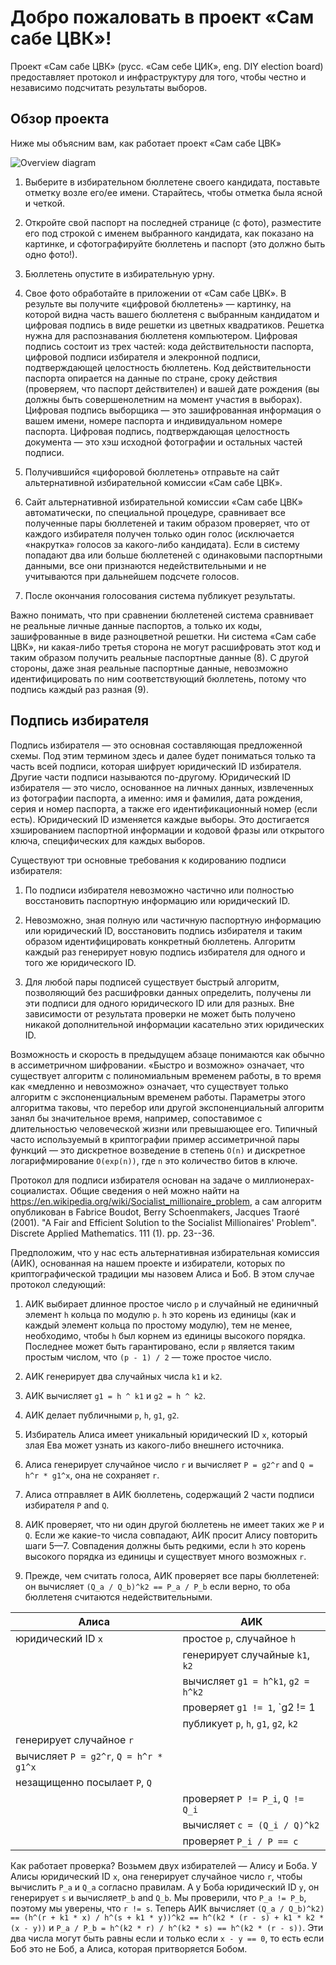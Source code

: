 # Добро пожаловать в проект «Сам сабе ЦВК»!

Проект «Сам сабе ЦВК» (русс. «Сам себе ЦИК», eng. DIY election board) предоставляет протокол и инфраструктуру для того, чтобы честно и независимо подсчитать результаты выборов.

## Обзор проекта

Ниже мы объясним вам, как работает проект «Сам сабе ЦВК»

![Overview diagram](./doc/image/overview.svg)

1. Выберите в избирательном бюллетене своего кандидата, поставьте отметку возле его/ее имени. Старайтесь, чтобы отметка была ясной и четкой.

2. Откройте свой паспорт на последней странице (с фото), разместите его под строкой с именем выбранного кандидата, как показано на картинке, и сфотографируйте бюллетень и паспорт (это должно быть одно фото!).

3. Бюллетень опустите в избирательную урну.

4. Свое фото обработайте в приложении от «Сам сабе ЦВК». В результе вы получите «цифровой бюллетень» — картинку, на которой видна часть вашего бюллетеня с выбранным кандидатом и цифровая подпись в виде решетки из цветных квадратиков. Решетка нужна для распознавания бюллетеня компьютером. Цифровая подпись состоит из трех частей: кода действительности паспорта, цифровой подписи избирателя и элекронной подписи, подтверждающей целостность бюллетень. Код действительности паспорта опирается на данные по стране, сроку действия (проверяем, что паспорт действителен) и вашей дате рождения (вы должны быть совершенолетним на момент участия в выборах). Цифровая подпись выборщика — это зашифрованная информация о вашем имени, номере паспорта и индивидуальном номере паспорта. Цифровая подпись, подтверждающая целостность документа — это хэш исходной фотографии и остальных частей подписи.

5. Получившийся «цифоровой бюллетень» отправьте на сайт альтернативной избирательной комиссии «Сам сабе ЦВК».

6. Сайт альтернативной избирательной комиссии «Сам сабе ЦВК» автоматически, по специальной процедуре, сравнивает все полученные пары бюллетеней и таким образом проверяет, что от каждого избирателя получен только один голос (исключается «накрутка» голосов за какого-либо кандидата). Если в систему попадают два или больше бюллетеней с одинаковыми паспортными данными, все они признаются недействительными и не учитываются при дальнейшем подсчете голосов.

7. После окончания голосования система публикует результаты.


Важно понимать, что при сравнении бюллетеней система сравнивает не реальные личные данные паспортов, а только их коды, зашифрованные в виде разноцветной решетки. Ни система «Сам сабе ЦВК», ни какая-либо третья сторона не могут расшифровать этот код и таким образом получить реальные паспортные данные (8). С другой стороны, даже зная реальные паспортные данные, невозможно идентифицировать по ним соответствующий бюллетень, потому что подпись каждый раз разная (9). 

## Подпись избирателя

Подпись избирателя — это основная составляющая предложенной схемы. Под этим термином здесь и далее будет пониматься только та часть всей подписи, которая шифрует юридический ID избирателя. Другие части подписи называются по-другому. Юридический ID избирателя — это число, основанное на личных данных, извлеченных из фотографии паспорта, а именно: имя и фамилия, дата рождения, серия и номер паспорта, а также его идентификационный номер (если есть). Юридический ID изменяется каждые выборы. Это достигается хэшированием   паспортной информации и кодовой фразы или открытого ключа, специфических для каждых выборов.

Существуют три основные требования к кодированию подписи избирателя:

1) По подписи избирателя невозможно частично или полностью восстановить паспортную информацию или юридический ID.

2) Невозможно, зная полную или частичную паспортную информацию или юридический ID, восстановить подпись избирателя и таким образом идентифицировать конкретный бюллетень. Алгоритм каждый раз генерирует новую подпись избирателя для одного и того же юридического ID.

3) Для любой пары подписей существует быстрый алгоритм, позволяющий без расшифровки данных определить, получены ли эти подписи для одного юридического ID или для разных. Вне зависимости от результата проверки не может быть получено никакой дополнительной информации касательно этих юридических ID. 

Возможность и скорость в предыдущем абзаце понимаются как обычно в ассиметричном шифровании. «Быстро и возможно» означает, что существует алгоритм с полиномиальным временем работы, в то время как «медленно и невозможно» означает, что существует только алгоритм с экспоненциальным временем работы. Параметры этого алгоритма таковы, что перебор или другой экспоненциальный алгоритм занял бы значительное время, например, сопоставимое с длительностью человеческой жизни или превышающее его. Типичный часто используемый в криптографии пример ассиметричной пары функций  — это дискретное возведение в степень `O(n)` и дискретное логарифмирование `O(exp(n))`, где `n` это количество битов в ключе.

Протокол для подписи избирателя основан на задаче о миллионерах-социалистах. Общие сведения о ней можно найти на https://en.wikipedia.org/wiki/Socialist_millionaire_problem, а сам алгоритм опубликован в Fabrice Boudot, Berry Schoenmakers, Jacques Traoré (2001). "A Fair and Efficient Solution to the Socialist Millionaires' Problem". Discrete Applied Mathematics. 111 (1). pp. 23--36.

Предположим, что у нас есть альтернативная избирательная комиссия (АИК), основанная на нашем проекте и избиратели, которых по криптографической традиции мы назовем Алиса и Боб. В этом случае протокол следующий:

1) АИК выбирает длинное простое число  `p` и случайный не единичный элемент  `h` кольца по модулю `p`.  `h` это корень из единицы (как и каждый элемент кольца по простому модулю), тем не менее, необходимо, чтобы `h` был корнем из единицы высокого порядка. Последнее может быть гарантировано, если `p`  является таким простым числом, что `(p - 1) / 2` — тоже простое число.

2) АИК генерирует два случайных числа  `k1` и `k2`.

3) АИК вычисляет  `g1 = h ^ k1` и `g2 = h ^ k2`.

4) АИК делает публичными `p`, `h`, `g1`, `g2`.

5) Избиратель Алиса имеет уникальный юридический ID `x`, который злая Ева может узнать из какого-либо внешнего источника.

6) Алиса генерирует случайное число `r` и вычисляет `P = g2^r` and `Q = h^r * g1^x`, она не сохраняет `r`.

7) Алиса отправляет в АИК бюллетень, содержащий 2 части подписи избирателя `P` and `Q`.

8) АИК проверяет, что ни один другой бюллетень не имеет таких же  `P` и `Q`. Если же какие-то числа совпадают, АИК просит Алису повторить шаги 5—7. Совпадения должны быть редкими, если `h` это корень высокого порядка из единицы и существует много возможных `r`.

9) Прежде, чем считать голоса, АИК проверяет все пары бюллетеней: он вычисляет `(Q_a / Q_b)^k2 == P_a / P_b`  если верно, то оба бюллетеня считаются недействительными. 

| Алиса                                  | АИК                                  |
|----------------------------------------|--------------------------------------|
| юридический ID `x`                     | простое `p`, случайное `h`           |
|                                        | генерирует случайные `k1`, `k2`      |
|                                        | вычисляет `g1 = h^k1`, `g2 = h^k2`   |
|                                        | проверяет `g1 != 1`, `g2 != 1        |
|                                        | публикует `p`, `h`, `g1`, `g2`, `k2` |
| генерирует  случайное  `r`             |                                      |
| вычисляет `P = g2^r`, `Q = h^r * g1^x` |                                      |
| незащищенно посылает `P`, `Q`          |                                      |
|                                        | проверяет `P != P_i`, `Q != Q_i`     |
|                                        | вычисляет `c = (Q_i / Q)^k2`         |
|                                        | проверяет `P_i / P == c`             |

Как работает проверка? Возьмем двух избирателей — Алису и Боба. У Алисы юридический ID `x`, она генерирует случайное число `r`, чтобы вычислить `P_a` и `Q_a` согласно правилам. А у Боба юридический ID `y`, он генерирует `s` и вычисляет`P_b` and `Q_b`. Мы проверили, что `P_a != P_b`, поэтому мы уверены, что `r != s`. Теперь АИК вычисляет `(Q_a / Q_b)^k2) == (h^(r + k1 * x) / h^(s + k1 * y))^k2 == h^(k2 * (r - s) + k1 * k2 * (x - y))` и `P_a / P_b = h^(k2 * r) / h^(k2 * s) == h^(k2 * (r - s))`. Эти два числа могут быть равны если и только если `x - y == 0`, то есть если Боб это не Боб, а Алиса, которая притворяется Бобом. 
